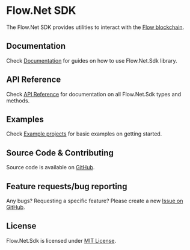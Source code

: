 # Flow.Net SDK
The Flow.Net SDK provides utilities to interact with the [Flow blockchain](https://www.onflow.org).

## Documentation
Check [Documentation](xref:Guides) for guides on how to use Flow.Net.Sdk library.

## API Reference
Check [API Reference](xref:API) for documentation on all Flow.Net.Sdk types and methods.

## Examples
Check [Example projects](https://github.com/tyronbrand/flow.net/tree/main/examples) for basic examples on getting started.

## Source Code & Contributing
Source code is available on [GitHub](https://github.com/tyronbrand/flow.net).

## Feature requests/bug reporting
Any bugs? Requesting a specific feature? Please create a new [Issue on GitHub](https://github.com/tyronbrand/flow.net/issues).

## License
Flow.Net.Sdk is licensed under [MIT License](https://github.com/tyronbrand/flow.net/blob/main/LICENSE).